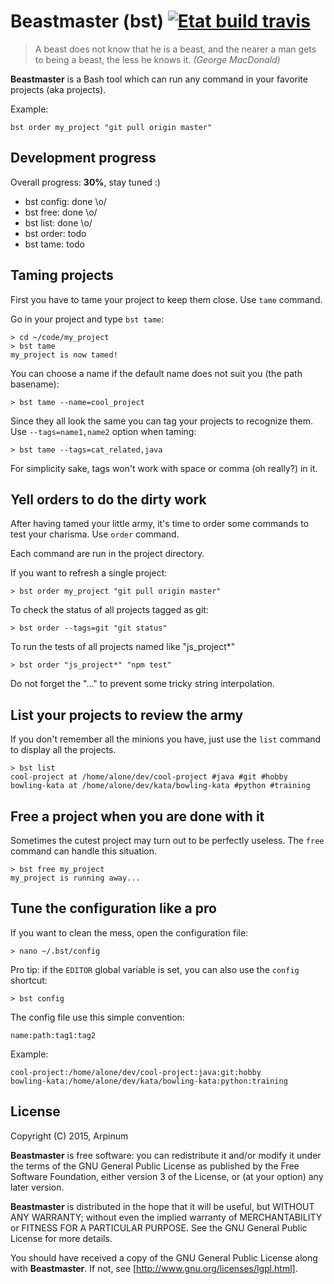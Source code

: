 # Beastmaster (bst) [![Etat build travis]](https://travis-ci.org/arpinum/beastmaster)

> A beast does not know that he is a beast, and the nearer a man gets to being a beast, the less he knows it.
> <cite>(George MacDonald)</cite>

**Beastmaster** is a Bash tool which can run any command in your favorite projects (aka projects).

Example:

    bst order my_project "git pull origin master"

## Development progress

Overall progress: **30%**, stay tuned :)

* bst config: done \o/
* bst free: done \o/
* bst list: done \o/
* bst order: todo
* bst tame: todo

## Taming projects

First you have to tame your project to keep them close. Use `tame` command.

Go in your project and type `bst tame`:

    > cd ~/code/my_project
    > bst tame
    my_project is now tamed!

You can choose a name if the default name does not suit you (the path basename):

    > bst tame --name=cool_project

Since they all look the same you can tag your projects to recognize them. Use `--tags=name1,name2` option when taming:

    > bst tame --tags=cat_related,java

For simplicity sake, tags won't work with space or comma (oh really?) in it.

## Yell orders to do the dirty work

After having tamed your little army, it's time to order some commands to test your charisma. Use `order` command.

Each command are run in the project directory.

If you want to refresh a single project:

    > bst order my_project "git pull origin master"

To check the status of all projects tagged as git:

    > bst order --tags=git "git status"

To run the tests of all projects named like "js_project*"

    > bst order "js_project*" "npm test"

Do not forget the "..." to prevent some tricky string interpolation.

## List your projects to review the army

If you don't remember all the minions you have, just use the `list` command to display all the projects.

    > bst list
    cool-project at /home/alone/dev/cool-project #java #git #hobby
    bowling-kata at /home/alone/dev/kata/bowling-kata #python #training

## Free a project when you are done with it

Sometimes the cutest project may turn out to be perfectly useless. The `free` command can handle this situation.

    > bst free my_project
    my_project is running away...

## Tune the configuration like a pro

If you want to clean the mess, open the configuration file:

    > nano ~/.bst/config

Pro tip: if the `EDITOR` global variable is set, you can also use the `config` shortcut:

    > bst config

The config file use this simple convention:

    name:path:tag1:tag2
    
Example:

    cool-project:/home/alone/dev/cool-project:java:git:hobby
    bowling-kata:/home/alone/dev/kata/bowling-kata:python:training
    
## License

Copyright (C) 2015, Arpinum

**Beastmaster** is free software: you can redistribute it and/or modify it under the terms of the GNU General Public License as published by the Free Software Foundation, either version 3 of the License, or (at your option) any later version.

**Beastmaster** is distributed in the hope that it will be useful, but WITHOUT ANY WARRANTY; without even the implied warranty of MERCHANTABILITY or FITNESS FOR A PARTICULAR PURPOSE.  See the GNU General Public License for more details.

You should have received a copy of the GNU General Public License along with **Beastmaster**.  If not, see [http://www.gnu.org/licenses/lgpl.html].

[http://www.gnu.org/licenses/lgpl.html]: http://www.gnu.org/licenses/lgpl.html    
[Etat build travis]: https://travis-ci.org/arpinum/beastmaster.png?branch=master
